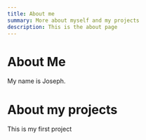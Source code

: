 ```yaml
---
title: About me
summary: More about myself and my projects
description: This is the about page
---
```


# About Me

My name is Joseph.

# About my projects

This is my first project